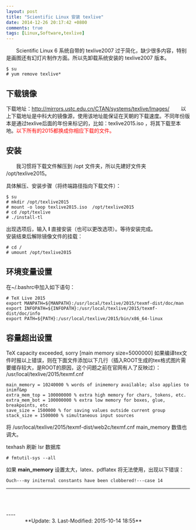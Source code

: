 ```yaml
---
layout: post
title: "Scientific Linux 安装 texlive"
date: 2014-12-26 20:17:42 +0800
comments: true
tags: [Linux,Software,texlive]
---
```


&#160; &#160; &#160; &#160;Scientific Linux 6 系统自带的 texlive2007 过于简化，缺少很多内容，特别是画图还有幻灯片制作方面。所以先卸载系统安装的 texlive2007 版本。
~~~shell
$ su
# yum remove texlive*
~~~
<!--more-->
## 下载镜像
下载地址：http://mirrors.ustc.edu.cn/CTAN/systems/texlive/Images/
&#160; &#160; &#160; &#160;以上下载地址是中科大的镜像源，使用该地址能保证在天朝的下载速度。不同年份版本是通过texlive后面的年份来标记的，比如：texlive2015.iso ，将其下载至本地。<font color=red>以下所有的2015都换成你相应下载的文件。</font>

## 安装
&#160; &#160; &#160; &#160;我习惯将下载文件解压到 /opt 文件夹，所以先建好文件夹 /opt/texlive2015。

具体解压、安装步骤（将终端路径指向下载文件）：
~~~shell
$ su
# mkdir /opt/texlive2015
# mount -o loop texlive2015.iso  /opt/texlive2015
# cd /opt/texlive
# ./install-tl
~~~
出现选项后，输入 **I** 直接安装（也可以更改选项）。等待安装完成。  
安装结束后解除镜像文件的挂载：
~~~shell
# cd /
# umount /opt/texlive2015
~~~

## 环境变量设置
在~/.bashrc中加入如下语句：
~~~
# TeX Live 2015
export MANPATH=${MANPATH}:/usr/local/texlive/2015/texmf-dist/doc/man
export INFOPATH=${INFOPATH}:/usr/local/texlive/2015/texmf-dist/doc/info
export PATH=${PATH}:/usr/local/texlive/2015/bin/x86_64-linux
~~~


## 容量超出设置
TeX capacity exceeded, sorry [main memory size=5000000]
如果编译tex文件时报以上错误，则在下面文件添加以下几行（插入ROOT生成的tex格式图片需要缓存较大，是ROOT的原因，这个问题之前在官网有人了反映过）：
/usr/local/texlive/2015/texmf.cnf
~~~
main_memory = 10240000 % words of inimemory available; also applies to inimf&mp 
extra_mem_top = 100000000 % extra high memory for chars, tokens, etc. 
extra_mem_bot = 100000000 % extra low memory for boxes, glue, breakpoints, etc
save_size = 1500000 % for saving values outside current group 
stack_size = 1500000 % simultaneous input sources
~~~

将
/usr/local/texlive/2015/texmf-dist/web2c/texmf.cnf 
main_memory 数值也调大。


texhash 刷新 lsr 数据库
~~~
# fmtutil-sys --all
~~~

如果 **main\_memory** 设置太大，latex、pdflatex 将无法使用，出现以下错误：
~~~
Ouch---my initernal constants have been clobbered!---case 14
~~~


----
&#160; &#160; &#160; &#160;


<br />
----
&#160; &#160; &#160; &#160; &#160; &#160; &#160; &#160; &#160; &#160; &#160; &#160; &#160; &#160; &#160; &#160; &#160; &#160; &#160; &#160; &#160; &#160; &#160; &#160; &#160; &#160; &#160; &#160; &#160; &#160; &#160; &#160; &#160; &#160; &#160; &#160; &#160; &#160; &#160; &#160; &#160; &#160; &#160; &#160; &#160; &#160; &#160; &#160; &#160; &#160; &#160; &#160; &#160; &#160; &#160; &#160; &#160; &#160; &#160; &#160; &#160; &#160; &#160; &#160; &#160; &#160; &#160;**Update: 3. Last-Modified: 2015-10-14 18:55**
